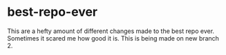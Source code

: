 # best-repo-ever

This are a hefty amount of different changes made to the best repo ever.
Sometimes it scared me how good it is.
This is being made on new branch 2.

